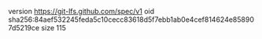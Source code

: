 version https://git-lfs.github.com/spec/v1
oid sha256:84aef532245feda5c10cecc83618d5f7ebb1ab0e4cef814624e858907d5219ce
size 115

